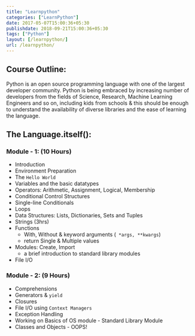 ```yaml
---
title: "Learnpython"
categories: ["LearnPython"]
date: 2017-05-07T15:00:36+05:30
publishdate: 2018-09-21T15:00:36+05:30
tags: ["Python"]
layout: [/learnpython/]
url: /learnpython/
---
```


## Course Outline:

Python is an open source programming language with one of the largest developer community. Python is being embraced
by increasing number of developers from the fields of Science, Research, Machine Learning Engineers and so on, including kids from schools & this should be enough to understand the availability of diverse libraries and the ease of learning the language.

## The Language.itself():

### Module - 1: (10 Hours)

*   Introduction
*   Environment Preparation
*   The `Hello World`
*   Variables and the basic datatypes
*   Operators: Arithmetic, Assignment, Logical, Membership
*   Conditional Control Structures
*   Single-line Conditionals
*   Loops
*   Data Structures: Lists, Dictionaries, Sets and Tuples
*   Strings (3hrs)
*   Functions 
    *   With, Without & keyword arguments (` *args, **kwargs`)
    *   return Single & Multiple values
*   Modules: Create, Import
    *   a brief introduction to standard library modules
*   File I/O


### Module - 2: (9 Hours)

*   Comprehensions
*   Generators & `yield` 
*   Closures 
*   File I/O using `Context Managers` 
*   Exception Handling 
*   Working on Basics of OS module - Standard Library Module 
*   Classes and Objects - OOPS! 